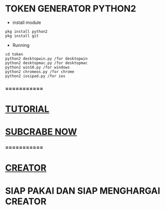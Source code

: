 # TOKEN GENERATOR PYTHON2

- install module
``` 
pkg install python2
pkg install git
```

- Running
```
cd token
python2 desktopwin.py /for desktopwin
python2 desktopmac.py /for desktopmac
python2 win10.py /for windows
python2 chromeos.py /for chrome
python2 iosipad.py /for ios

```
### ===========
# [TUTORIAL](https://youtu.be/NwMYG_jn1HM)
# [SUBCRABE NOW](https://www.youtube.com/channel/UCycBrqSWEHdk-slnhUmGWiQ)
### ===========
# [CREATOR](http://line.me/ti/p/~adiputra.95)


# SIAP PAKAI DAN SIAP MENGHARGAI CREATOR
